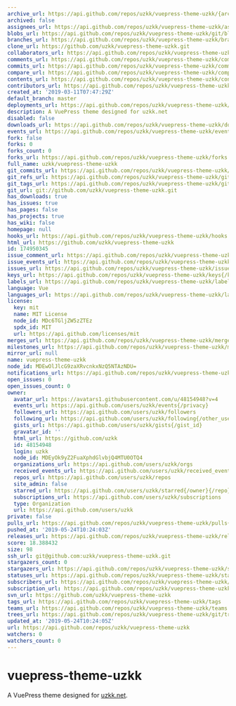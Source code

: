 ```yaml
---
archive_url: https://api.github.com/repos/uzkk/vuepress-theme-uzkk/{archive_format}{/ref}
archived: false
assignees_url: https://api.github.com/repos/uzkk/vuepress-theme-uzkk/assignees{/user}
blobs_url: https://api.github.com/repos/uzkk/vuepress-theme-uzkk/git/blobs{/sha}
branches_url: https://api.github.com/repos/uzkk/vuepress-theme-uzkk/branches{/branch}
clone_url: https://github.com/uzkk/vuepress-theme-uzkk.git
collaborators_url: https://api.github.com/repos/uzkk/vuepress-theme-uzkk/collaborators{/collaborator}
comments_url: https://api.github.com/repos/uzkk/vuepress-theme-uzkk/comments{/number}
commits_url: https://api.github.com/repos/uzkk/vuepress-theme-uzkk/commits{/sha}
compare_url: https://api.github.com/repos/uzkk/vuepress-theme-uzkk/compare/{base}...{head}
contents_url: https://api.github.com/repos/uzkk/vuepress-theme-uzkk/contents/{+path}
contributors_url: https://api.github.com/repos/uzkk/vuepress-theme-uzkk/contributors
created_at: '2019-03-11T07:47:29Z'
default_branch: master
deployments_url: https://api.github.com/repos/uzkk/vuepress-theme-uzkk/deployments
description: A VuePress theme designed for uzkk.net
disabled: false
downloads_url: https://api.github.com/repos/uzkk/vuepress-theme-uzkk/downloads
events_url: https://api.github.com/repos/uzkk/vuepress-theme-uzkk/events
fork: false
forks: 0
forks_count: 0
forks_url: https://api.github.com/repos/uzkk/vuepress-theme-uzkk/forks
full_name: uzkk/vuepress-theme-uzkk
git_commits_url: https://api.github.com/repos/uzkk/vuepress-theme-uzkk/git/commits{/sha}
git_refs_url: https://api.github.com/repos/uzkk/vuepress-theme-uzkk/git/refs{/sha}
git_tags_url: https://api.github.com/repos/uzkk/vuepress-theme-uzkk/git/tags{/sha}
git_url: git://github.com/uzkk/vuepress-theme-uzkk.git
has_downloads: true
has_issues: true
has_pages: false
has_projects: true
has_wiki: false
homepage: null
hooks_url: https://api.github.com/repos/uzkk/vuepress-theme-uzkk/hooks
html_url: https://github.com/uzkk/vuepress-theme-uzkk
id: 174950345
issue_comment_url: https://api.github.com/repos/uzkk/vuepress-theme-uzkk/issues/comments{/number}
issue_events_url: https://api.github.com/repos/uzkk/vuepress-theme-uzkk/issues/events{/number}
issues_url: https://api.github.com/repos/uzkk/vuepress-theme-uzkk/issues{/number}
keys_url: https://api.github.com/repos/uzkk/vuepress-theme-uzkk/keys{/key_id}
labels_url: https://api.github.com/repos/uzkk/vuepress-theme-uzkk/labels{/name}
language: Vue
languages_url: https://api.github.com/repos/uzkk/vuepress-theme-uzkk/languages
license:
  key: mit
  name: MIT License
  node_id: MDc6TGljZW5zZTEz
  spdx_id: MIT
  url: https://api.github.com/licenses/mit
merges_url: https://api.github.com/repos/uzkk/vuepress-theme-uzkk/merges
milestones_url: https://api.github.com/repos/uzkk/vuepress-theme-uzkk/milestones{/number}
mirror_url: null
name: vuepress-theme-uzkk
node_id: MDEwOlJlcG9zaXRvcnkxNzQ5NTAzNDU=
notifications_url: https://api.github.com/repos/uzkk/vuepress-theme-uzkk/notifications{?since,all,participating}
open_issues: 0
open_issues_count: 0
owner:
  avatar_url: https://avatars1.githubusercontent.com/u/48154948?v=4
  events_url: https://api.github.com/users/uzkk/events{/privacy}
  followers_url: https://api.github.com/users/uzkk/followers
  following_url: https://api.github.com/users/uzkk/following{/other_user}
  gists_url: https://api.github.com/users/uzkk/gists{/gist_id}
  gravatar_id: ''
  html_url: https://github.com/uzkk
  id: 48154948
  login: uzkk
  node_id: MDEyOk9yZ2FuaXphdGlvbjQ4MTU0OTQ4
  organizations_url: https://api.github.com/users/uzkk/orgs
  received_events_url: https://api.github.com/users/uzkk/received_events
  repos_url: https://api.github.com/users/uzkk/repos
  site_admin: false
  starred_url: https://api.github.com/users/uzkk/starred{/owner}{/repo}
  subscriptions_url: https://api.github.com/users/uzkk/subscriptions
  type: Organization
  url: https://api.github.com/users/uzkk
private: false
pulls_url: https://api.github.com/repos/uzkk/vuepress-theme-uzkk/pulls{/number}
pushed_at: '2019-05-24T10:24:03Z'
releases_url: https://api.github.com/repos/uzkk/vuepress-theme-uzkk/releases{/id}
score: 18.388432
size: 98
ssh_url: git@github.com:uzkk/vuepress-theme-uzkk.git
stargazers_count: 0
stargazers_url: https://api.github.com/repos/uzkk/vuepress-theme-uzkk/stargazers
statuses_url: https://api.github.com/repos/uzkk/vuepress-theme-uzkk/statuses/{sha}
subscribers_url: https://api.github.com/repos/uzkk/vuepress-theme-uzkk/subscribers
subscription_url: https://api.github.com/repos/uzkk/vuepress-theme-uzkk/subscription
svn_url: https://github.com/uzkk/vuepress-theme-uzkk
tags_url: https://api.github.com/repos/uzkk/vuepress-theme-uzkk/tags
teams_url: https://api.github.com/repos/uzkk/vuepress-theme-uzkk/teams
trees_url: https://api.github.com/repos/uzkk/vuepress-theme-uzkk/git/trees{/sha}
updated_at: '2019-05-24T10:24:05Z'
url: https://api.github.com/repos/uzkk/vuepress-theme-uzkk
watchers: 0
watchers_count: 0
---
```


# vuepress-theme-uzkk

A VuePress theme designed for [uzkk.net](http://vp.uzkk.net).

